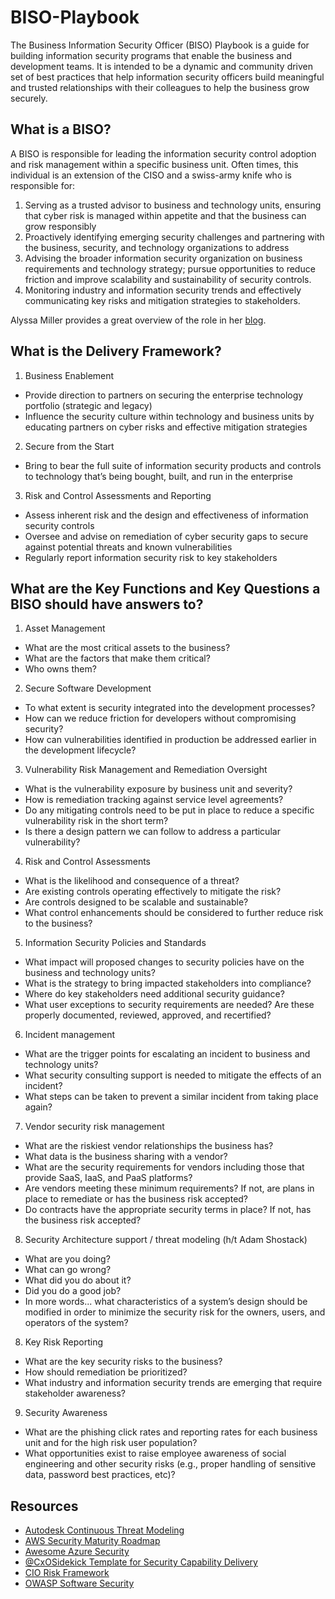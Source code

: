 # BISO-Playbook
The Business Information Security Officer (BISO) Playbook is a guide for building information security programs that enable the business and development teams. It is intended to be a dynamic and community driven set of best practices that help information security officers build meaningful and trusted relationships with their colleagues to help the business grow securely.

## What is a BISO?
A BISO is responsible for leading the information security control adoption and risk management within a specific business unit. Often times, this individual is an extension of the CISO and a swiss-army knife who is responsible for:

1. Serving as a trusted advisor to business and technology units, ensuring that cyber risk is managed within appetite and that the business can grow responsibly
2. Proactively identifying emerging security challenges and partnering with the business, security, and technology organizations to address
3. Advising the broader information security organization on business requirements and technology strategy; pursue opportunities to reduce friction and improve scalability and sustainability of security controls.
4. Monitoring industry and information security trends and effectively communicating key risks and mitigation strategies to stakeholders.

Alyssa Miller provides a great overview of the role in her [blog](https://alyssasec.com/2020/12/what-is-a-business-information-security-officer).

## What is the Delivery Framework?

1. Business Enablement
- Provide direction to partners on securing the enterprise technology portfolio (strategic and legacy)
- Influence the security culture within technology and business units by educating partners on cyber risks and effective mitigation strategies

2. Secure from the Start
- Bring to bear the full suite of information security products and controls to technology that’s being bought, built, and run in the enterprise

3. Risk and Control Assessments and Reporting
- Assess inherent risk and the design and effectiveness of information security controls
- Oversee and advise on remediation of cyber security gaps to secure against potential threats and known vulnerabilities
- Regularly report information security risk to key stakeholders

## What are the Key Functions and Key Questions a BISO should have answers to?

1. Asset Management
- What are the most critical assets to the business? 
- What are the factors that make them critical?
- Who owns them?

2. Secure Software Development
- To what extent is security integrated into the development processes?
- How can we reduce friction for developers without compromising security?
- How can vulnerabilities identified in production be addressed earlier in the development lifecycle? 

3. Vulnerability Risk Management and Remediation Oversight
- What is the vulnerability exposure by business unit and severity?
- How is remediation tracking against service level agreements? 
- Do any mitigating controls need to be put in place to reduce a specific vulnerability risk in the short term?
- Is there a design pattern we can follow to address a particular vulnerability?

4. Risk and Control Assessments 
- What is the likelihood and consequence of a threat?
- Are existing controls operating effectively to mitigate the risk?
- Are controls designed to be scalable and sustainable?
- What control enhancements should be considered to further reduce risk to the business?

5. Information Security Policies and Standards
- What impact will proposed changes to security policies have on the business and technology units?
- What is the strategy to bring impacted stakeholders into compliance?
- Where do key stakeholders need additional security guidance?
- What user exceptions to security requirements are needed?  Are these properly documented, reviewed, approved, and recertified?

6. Incident management
- What are the trigger points for escalating an incident to business and technology units?
- What security consulting support is needed to mitigate the effects of an incident?
- What steps can be taken to prevent a similar incident from taking place again?

7. Vendor security risk management 
- What are the riskiest vendor relationships the business has?
- What data is the business sharing with a vendor?
- What are the security requirements for vendors including those that provide SaaS, IaaS, and PaaS platforms?
- Are vendors meeting these minimum requirements?  If not, are plans in place to remediate or has the business risk accepted?
- Do contracts have the appropriate security terms in place?  If not, has the business risk accepted?

8. Security Architecture support / threat modeling (h/t Adam Shostack)
- What are you doing?
- What can go wrong?
- What did you do about it?
- Did you do a good job?
- In more words... what characteristics of a system’s design should be modified in order to minimize the security risk for the owners, users, and operators of the system?

8. Key Risk Reporting
- What are the key security risks to the business?
- How should remediation be prioritized?
- What industry and information security trends are emerging that require stakeholder awareness?

9. Security Awareness
- What are the phishing click rates and reporting rates for each business unit and for the high risk user population?
- What opportunities exist to raise employee awareness of social engineering and other security risks (e.g., proper handling of sensitive data, password best practices, etc)?

## Resources
- [Autodesk Continuous Threat Modeling](https://github.com/Autodesk/continuous-threat-modeling)
- [AWS Security Maturity Roadmap](https://summitroute.com/blog/2020/05/21/aws_security_maturity_roadmap_2020/)
- [Awesome Azure Security](https://github.com/kmcquade/awesome-azure-security)
- [@CxOSidekick Template for Security Capability Delivery](https://pbs.twimg.com/media/EL7ftadWkAIG95K?format=jpg&name=large)
- [CIO Risk Framework](https://pbs.twimg.com/media/DXY4QI2W4AYPtAF?format=jpg&name=4096x4096)
- [OWASP Software Security](https://owasp.org/projects/)

